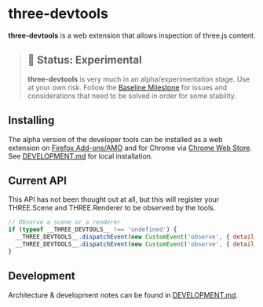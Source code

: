# three-devtools

**three-devtools** is a web extension that allows inspection of three.js content.

> ## 🚨 Status: Experimental
> **three-devtools** is very much in an alpha/experimentation stage. Use at your own risk. Follow the [Baseline Milestone](https://github.com/jsantell/three-devtools/milestone/1) for issues and considerations that need to be solved in order for some stability.

## Installing

The alpha version of the developer tools can be installed as a web extension on [Firefox Add-ons/AMO](https://addons.mozilla.org/en-US/firefox/addon/three-js-developer-tools/) and for Chrome via [Chrome Web Store](https://chrome.google.com/webstore/detail/threejs-developer-tools/ebpnegggocnnhleeicgljbedjkganaek). See [DEVELOPMENT.md](DEVELOPMENT.md) for local installation.

## Current API

This API has not been thought out at all, but this will register your
THREE.Scene and THREE.Renderer to be observed by the tools.

```js
// Observe a scene or a renderer
if (typeof __THREE_DEVTOOLS__ !== 'undefined') {
  __THREE_DEVTOOLS__.dispatchEvent(new CustomEvent('observe', { detail: scene }));
  __THREE_DEVTOOLS__.dispatchEvent(new CustomEvent('observe', { detail: renderer }));
}
```

## Development

Architecture & development notes can be found in [DEVELOPMENT.md](DEVELOPMENT.md).
